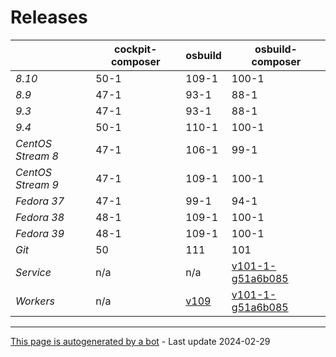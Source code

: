 # Releases
|       | cockpit-composer    | osbuild    | osbuild-composer    |
|-------|---------------------|------------|---------------------|
*8.10* | 50-1 | 109-1 | 100-1
*8.9* | 47-1 | 93-1 | 88-1
*9.3* | 47-1 | 93-1 | 88-1
*9.4* | 50-1 | 110-1 | 100-1
*CentOS Stream 8* | 47-1 | 106-1 | 99-1
*CentOS Stream 9* | 47-1 | 109-1 | 100-1
*Fedora 37* | 47-1 | 99-1 | 94-1
*Fedora 38* | 48-1 | 109-1 | 100-1
*Fedora 39* | 48-1 | 109-1 | 100-1
*Git* | 50 | 111 | 101
*Service* | n/a | n/a | [v101-1-g51a6b085](https://github.com/osbuild/osbuild-composer/compare/v101-1-g51a6b085...main)
*Workers* | n/a | [v109](https://github.com/osbuild/osbuild/compare/v109...main) | [v101-1-g51a6b085](https://github.com/osbuild/osbuild-composer/compare/v101-1-g51a6b085...main)

---

[This page is autogenerated by a bot](https://gitlab.cee.redhat.com/osbuild/guides-bot/-/blob/main/release_overview.py) - Last update 2024-02-29